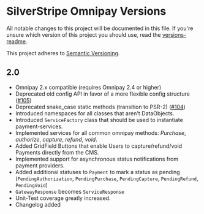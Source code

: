# SilverStripe Omnipay Versions

All notable changes to this project will be documented in this file. If you're unsure which version of this project you should use, read the [versions-readme](docs/md/versions.md).

This project adheres to [Semantic Versioning](http://semver.org/).

## 2.0

 - Omnipay 2.x compatible (requires Omnipay 2.4 or higher)
 - Deprecated old config API in favor of a more flexible config structure ([#105](https://github.com/silverstripe/silverstripe-omnipay/pull/105))
 - Deprecated snake_case static methods (transition to PSR-2) ([#104](https://github.com/silverstripe/silverstripe-omnipay/pull/104))
 - Introduced namespaces for all classes that aren't DataObjects.
 - Introduced `ServiceFactory` class that should be used to instantiate payment-services.
 - Implemented services for all common omnipay methods: *Purchase*, *authorize*, *capture*, *refund*, *void*.
 - Added GridField Buttons that enable Users to capture/refund/void Payments directly from the CMS.
 - Implemented support for asynchronous status notifications from payment providers.
 - Added additional statuses to `Payment` to mark a status as pending (`PendingAuthorization`, `PendingPurchase`, `PendingCapture`, `PendingRefund`, `PendingVoid`)
 - `GatewayResponse` becomes `ServiceResponse`
 - Unit-Test coverage greatly increased.
 - Changelog added
